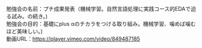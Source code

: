 勉強会の名前：プチ成果発表（機械学習。自然言語処理に実践コース的EDAで迫る試み。の続き。)<br>
勉強会の目的：基礎にplus αのチカラをつける取り組み。機械学習、噛めば噛むほど美味しい。)<br>
動画URL：https://player.vimeo.com/video/849487185 